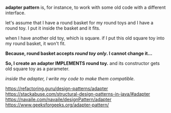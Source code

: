 **adapter pattern** is, for instance, to work with some old code with a different interface.

let's assume that I have a round basket for my round toys
and I have a round toy. I put it inside the basket and it fits.

when I have another old toy, which is square.
if I put this old square toy into my round basket, 
it won't fit. 

**Because, round basket accepts _round toy only_. 
I cannot change it...**

**So, I create an adapter IMPLEMENTS round toy.**
and its constructor gets old square toy as a parameter.

_inside the adapter, I write my code to make them compatible._




https://refactoring.guru/design-patterns/adapter
https://stackabuse.com/structural-design-patterns-in-java/#adapter
https://navaile.com/navaile/designPattern/adapter
https://www.geeksforgeeks.org/adapter-pattern/

